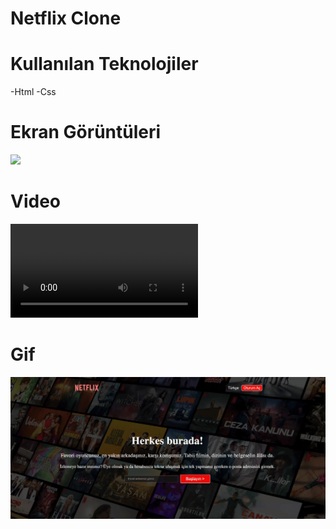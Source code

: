 # Netflix Clone

# Kullanılan Teknolojiler
-Html
-Css

# Ekran Görüntüleri

![](images/Netflix%20clone.png)


# Video

![](images/Netflix.clone.mp4)


# Gif


![](images/netflix.clone.gif)

